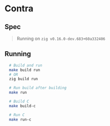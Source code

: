 # Contra

## Spec
> Running on `zig v0.16.0-dev.683+60a332406`

## Running
```sh
  # Build and run
  make build run
  # OR
  zig build run

  # Run build after building
  make run

  # Build C
  make build-c

  # Run C
  make run-c
```
